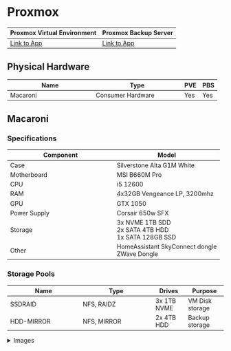 # Proxmox

| Proxmox Virtual Environment         | Proxmox Backup Server               |
| ----------------------------------- | ----------------------------------- |
| [Link to App](https://pve.xfgn.dev) | [Link to App](https://pbs.xfgn.dev) |

## Physical Hardware

<table><thead><tr><th width="185.33333333333331">Name</th><th width="192">Type</th><th>PVE</th><th>PBS</th></tr></thead><tbody><tr><td>Macaroni</td><td>Consumer Hardware</td><td>Yes</td><td>Yes</td></tr></tbody></table>

## Macaroni

### Specifications

<table><thead><tr><th width="234">Component</th><th>Model</th></tr></thead><tbody><tr><td>Case</td><td>Silverstone Alta G1M White</td></tr><tr><td>Motherboard</td><td>MSI B660M Pro</td></tr><tr><td>CPU</td><td>i5 12600</td></tr><tr><td>RAM</td><td>4x32GB Vengeance LP, 3200mhz</td></tr><tr><td>GPU</td><td>GTX 1050</td></tr><tr><td>Power Supply</td><td>Corsair 650w SFX</td></tr><tr><td>Storage</td><td>3x NVME 1TB SDD<br>2x SATA 4TB HDD<br>1x SATA 128GB SSD</td></tr><tr><td>Other</td><td>HomeAssistant SkyConnect dongle<br>ZWave Dongle</td></tr></tbody></table>

### Storage Pools

<table><thead><tr><th width="155">Name</th><th width="155">Type</th><th>Drives</th><th>Purpose</th></tr></thead><tbody><tr><td>SSDRAID</td><td>NFS, RAIDZ</td><td>3x 1TB NVME</td><td>VM Disk storage</td></tr><tr><td>HDD-MIRROR</td><td>NFS, MIRROR</td><td>2x 4TB HDD</td><td>Backup storage</td></tr></tbody></table>

<details>

<summary>Images</summary>

![](<../../../.gitbook/assets/image (13).png>)<img src="../../../.gitbook/assets/image (28).png" alt="" data-size="original">

</details>
